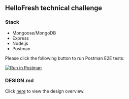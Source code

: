 ## HelloFresh technical challenge

### Stack

* Mongoose/MongoDB
* Express
* Node.js
* Postman

Please click the following button to run Postman E2E tests:

[![Run in Postman](https://run.pstmn.io/button.svg)](https://app.getpostman.com/run-collection/4cf5cfdcfed11066eca4)

### DESIGN.md
Click [here](https://github.com/dphlai/hf-challenge/blob/master/DESIGN.md) to view the design overview.  
